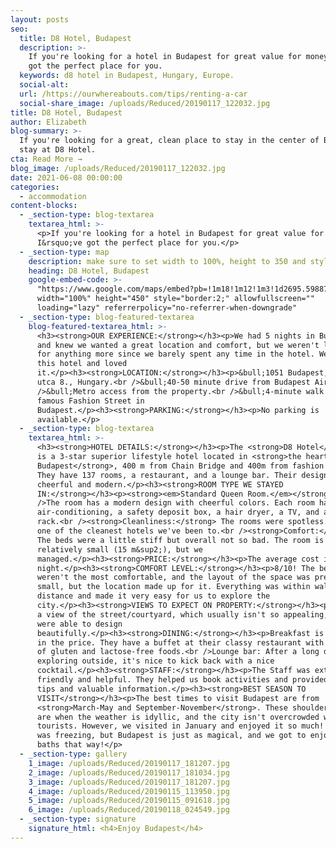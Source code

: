```yaml
---
layout: posts
seo:
  title: D8 Hotel, Budapest
  description: >-
    If you're looking for a hotel in Budapest for great value for money, I’ve
    got the perfect place for you.
  keywords: d8 hotel in Budapest, Hungary, Europe.
  social-alt:
  url: /https://ourwhereabouts.com/tips/renting-a-car
  social-share_image: /uploads/Reduced/20190117_122032.jpg
title: D8 Hotel, Budapest
author: Elizabeth
blog-summary: >-
  If you're looking for a great, clean place to stay in the center of Budapest,
  stay at D8 Hotel.
cta: Read More →
blog_image: /uploads/Reduced/20190117_122032.jpg
date: 2021-06-08 00:00:00
categories:
  - accommodation
content-blocks:
  - _section-type: blog-textarea
    textarea_html: >-
      <p>If you're looking for a hotel in Budapest for great value for money,
      I&rsquo;ve got the perfect place for you.</p>
  - _section-type: map
    description: make sure to set width to 100%, height to 350 and style to border 2
    heading: D8 Hotel, Budapest
    google-embed-code: >-
      "https://www.google.com/maps/embed?pb=!1m18!1m12!1m3!1d2695.598878503336!2d19.04673281548116!3d47.49772707917768!2m3!1f0!2f0!3f0!3m2!1i1024!2i768!4f13.1!3m3!1m2!1s0x4741dc3f97005b49%3A0xa5bba2dbbd9e7742!2sD8%20Hotel!5e0!3m2!1sen!2sil!4v1661666339342!5m2!1sen!2sil"
      width="100%" height="450" style="border:2;" allowfullscreen=""
      loading="lazy" referrerpolicy="no-referrer-when-downgrade"
  - _section-type: blog-featured-textarea
    blog-featured-textarea_html: >-
      <h3><strong>OUR EXPERIENCE:</strong></h3><p>We had 5 nights in Budapest
      and knew we wanted a great location and comfort, but we weren't looking
      for anything more since we barely spent any time in the hotel. We took
      this hotel and loved
      it.</p><h3><strong>LOCATION:</strong></h3><p>&bull;1051 Budapest, Dorottya
      utca 8., Hungary.<br />&bull;40-50 minute drive from Budapest Airport.<br
      />&bull;Metro access from the property.<br />&bull;4-minute walk to the
      famous Fashion Street in
      Budapest.</p><h3><strong>PARKING:</strong></h3><p>No parking is
      available.</p>
  - _section-type: blog-textarea
    textarea_html: >-
      <h3><strong>HOTEL DETAILS:</strong></h3><p>The <strong>D8 Hotel</strong>
      is a 3-star superior lifestyle hotel located in <strong>the heart of
      Budapest</strong>, 400 m from Chain Bridge and 400m from fashion street.
      They have 137 rooms, a restaurant, and a lounge bar. Their design is
      cheerful and modern.</p><h3><strong>ROOM TYPE WE STAYED
      IN:</strong></h3><p><strong><em>Standard Queen Room.</em></strong><br
      />The room has a modern design with cheerful colors. Each room has
      air-conditioning, a safety deposit box, a hair dryer, a TV, and a clothes
      rack.<br /><strong>Cleanliness:</strong> The rooms were spotless. This is
      one of the cleanest hotels we've been to.<br /><strong>Comfort:</strong>
      The beds were a little stiff but overall not so bad. The room is also
      relatively small (15 m&sup2;), but we
      managed.</p><h3><strong>PRICE:</strong></h3><p>The average cost is 80$ per
      night.</p><h3><strong>COMFORT LEVEL:</strong></h3><p>8/10! The beds
      weren't the most comfortable, and the layout of the space was pretty
      small, but the location made up for it. Everything was within walking
      distance and made it very easy for us to explore the
      city.</p><h3><strong>VIEWS TO EXPECT ON PROPERTY:</strong></h3><p>There is
      a view of the street/courtyard, which usually isn't so appealing, but they
      were able to design
      beautifully.</p><h3><strong>DINING:</strong></h3><p>Breakfast is included
      in the price. They have a buffet at their classy restaurant with a variety
      of gluten and lactose-free foods.<br />Lounge bar: After a long day
      exploring outside, it's nice to kick back with a nice
      cocktail.</p><h3><strong>STAFF:</strong></h3><p>The Staff was extra
      friendly and helpful. They helped us book activities and provided us with
      tips and valuable information.</p><h3><strong>BEST SEASON TO
      VISIT</strong></h3><p>The best times to visit Budapest are from
      <strong>March-May and September-November</strong>. These shoulder seasons
      are when the weather is idyllic, and the city isn't overcrowded with
      tourists. However, we visited in January and enjoyed it so much!! Yes, it
      was freezing, but Budapest is just as magical, and we got to enjoy the hot
      baths that way!</p>
  - _section-type: gallery
    1_image: /uploads/Reduced/20190117_181207.jpg
    2_image: /uploads/Reduced/20190117_181034.jpg
    3_image: /uploads/Reduced/20190117_181207.jpg
    4_image: /uploads/Reduced/20190115_113950.jpg
    5_image: /uploads/Reduced/20190115_091618.jpg
    6_image: /uploads/Reduced/20190118_024549.jpg
  - _section-type: signature
    signature_html: <h4>Enjoy Budapest</h4>
---
```

